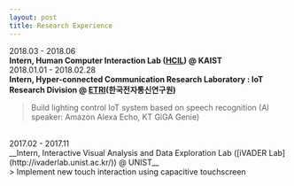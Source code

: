 ```yaml
---
layout: post
title: Research Experience
---
```


2018.03 - 2018.06 <br />
__Intern, Human Computer Interaction Lab ([HCIL](http://hcil.kaist.ac.kr/)) @ KAIST__
<br />
2018.01.01 - 2018.02.28 <br />
__Intern, Hyper-connected Communication Research Laboratory : IoT Research Division
@ [ETRI](https://www.etri.re.kr/eng/main/main.etri)(한국전자통신연구원)__<br />
> Build lighting control IoT system based on speech recognition (AI speaker: Amazon Alexa Echo, KT GiGA Genie)<br />
<br />
2017.02 - 2017.11 <br />
__Intern, Interactive Visual Analysis and Data Exploration Lab ([iVADER Lab](http://ivaderlab.unist.ac.kr/)) @ UNIST__<br />
> Implement new touch interaction using capacitive touchscreen
<br />


